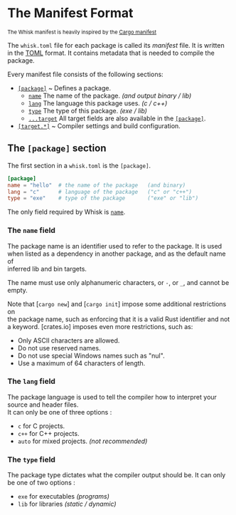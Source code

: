 # The Manifest Format

<sup>The Whisk manifest is heavily inspired by the [Cargo manifest]</sup>

[Cargo manifest]: https://doc.rust-lang.org/cargo/reference/manifest.html
[TOML]: https://toml.io/

The `whisk.toml` file for each package is called its *manifest* file. It is written<br>
in the [TOML] format. It contains metadata that is needed to compile the package.

Every manifest file consists of the following sections:

* [`[package]`](#the-package-section) ~ Defines a package.
  * [`name`](#the-name-field) The name of the package. *(and output binary / lib)*
  * [`lang`](#the-lang-field) The language this package uses. *(c / c++)*
  * [`type`](#the-type-field) The type of this package. *(exe / lib)*
  * [`...target`](targets.md) All target fields are also available in the [`[package]`](#the-package-section).
* [`[target.*]`](targets.md) ~ Compiler settings and build configuration.

## The `[package]` section

The first section in a `whisk.toml` is the `[package]`.

```toml
[package]
name = "hello"  # the name of the package   (and binary)
lang = "c"      # language of the package   ("c" or "c++")
type = "exe"    # type of the package       ("exe" or "lib") 
```

The only field required by Whisk is [`name`](#the-name-field).

### The `name` field

The package name is an identifier used to refer to the package. It is used<br>
when listed as a dependency in another package, and as the default name of<br>
inferred lib and bin targets.

The name must use only alphanumeric characters, or `-`, or `_`, and cannot be empty.

Note that [`cargo new`] and [`cargo init`] impose some additional restrictions on<br>
the package name, such as enforcing that it is a valid Rust identifier and not<br>
a keyword. [crates.io] imposes even more restrictions, such as:

- Only ASCII characters are allowed.
- Do not use reserved names.
- Do not use special Windows names such as "nul".
- Use a maximum of 64 characters of length.

### The `lang` field

The package language is used to tell the compiler how to interpret your source and header files.<br>
It can only be one of three options :

- `c` for C projects.
- `c++` for C++ projects.
- `auto` for mixed projects. *(not recommended)*

### The `type` field

The package type dictates what the compiler output should be.<be>
It can only be one of two options :

- `exe` for executables *(programs)*
- `lib` for libraries *(static / dynamic)*
